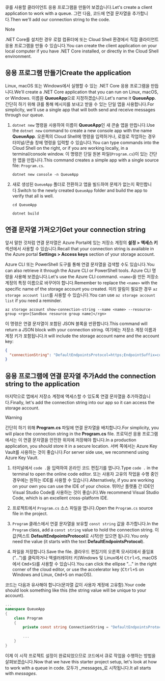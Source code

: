 <span data-ttu-id="fb626-101">큐를 사용할 클라이언트 응용 프로그램을 만들어 보겠습니다.</span><span class="sxs-lookup"><span data-stu-id="fb626-101">Let's create a client application to work with a queue.</span></span> <span data-ttu-id="fb626-102">그런 다음, 코드에 연결 문자열을 추가합니다.</span><span class="sxs-lookup"><span data-stu-id="fb626-102">Then we'll add our connection string to the code.</span></span>

> [!NOTE]
> <span data-ttu-id="fb626-103">.NET Core를 설치한 경우 로컬 컴퓨터에 또는 Cloud Shell 환경에서 직접 클라이언트 응용 프로그램을 만들 수 있습니다.</span><span class="sxs-lookup"><span data-stu-id="fb626-103">You can create the client application on your local computer if you have .NET Core installed, or directly in the Cloud Shell environment.</span></span>

## <a name="create-the-application"></a><span data-ttu-id="fb626-104">응용 프로그램 만들기</span><span class="sxs-lookup"><span data-stu-id="fb626-104">Create the application</span></span>

<span data-ttu-id="fb626-105">Linux, macOS 또는 Windows에서 실행할 수 있는 .NET Core 응용 프로그램을 만듭니다.</span><span class="sxs-lookup"><span data-stu-id="fb626-105">We'll create a .NET Core application that you can run on Linux, macOS, or Windows.</span></span> <span data-ttu-id="fb626-106">이름을 **QueueApp**으로 지정하겠습니다.</span><span class="sxs-lookup"><span data-stu-id="fb626-106">Let's name it **QueueApp**.</span></span> <span data-ttu-id="fb626-107">간단히 하기 위해 큐를 통해 메시지를 보내고 받을 수 있는 단일 앱을 사용합니다.</span><span class="sxs-lookup"><span data-stu-id="fb626-107">For simplicity, we'll use a single app that will both send and receive messages through our queue.</span></span>

1. <span data-ttu-id="fb626-108">`dotnet new` 명령을 사용하여 이름이 **QueueApp**인 새 콘솔 앱을 만듭니다.</span><span class="sxs-lookup"><span data-stu-id="fb626-108">Use the `dotnet new` command to create a new console app with the name **QueueApp**.</span></span> <span data-ttu-id="fb626-109">오른쪽의 Cloud Shell에 명령을 입력하거나, 로컬로 작업하는 경우 터미널/콘솔 창에 명령을 입력할 수 있습니다.</span><span class="sxs-lookup"><span data-stu-id="fb626-109">You can type commands into the Cloud Shell on the right, or if you are working locally, in a terminal/console window.</span></span> <span data-ttu-id="fb626-110">이 명령은 단일 원본 파일(`Program.cs`)이 있는 간단한 앱을 만듭니다.</span><span class="sxs-lookup"><span data-stu-id="fb626-110">This command creates a simple app with a single source file: `Program.cs`.</span></span>

    ```azurecli
    dotnet new console -n QueueApp
    ```

1. <span data-ttu-id="fb626-111">새로 생성된 `QueueApp` 폴더로 전환하고 앱을 빌드하여 문제가 없는지 확인합니다.</span><span class="sxs-lookup"><span data-stu-id="fb626-111">Switch to the newly created `QueueApp` folder and build the app to verify that all is well.</span></span>

    ```azurecli
    cd QueueApp
    ```

    ```azurecli
    dotnet build
    ```

## <a name="get-your-connection-string"></a><span data-ttu-id="fb626-112">연결 문자열 가져오기</span><span class="sxs-lookup"><span data-stu-id="fb626-112">Get your connection string</span></span>

<span data-ttu-id="fb626-113">앞서 말한 것처럼 연결 문자열은 Azure Portal에 있는 저장소 계정의 **설정 > 액세스 키** 섹션에서 사용할 수 있습니다.</span><span class="sxs-lookup"><span data-stu-id="fb626-113">Recall that your connection string is available in the Azure portal **Settings > Access keys** section of your storage account.</span></span>

<span data-ttu-id="fb626-114">Azure CLI 또는 PowerShell 도구를 통해 연결 문자열을 검색할 수도 있습니다.</span><span class="sxs-lookup"><span data-stu-id="fb626-114">You can also retrieve it through the Azure CLI or PowerShell tools.</span></span> <span data-ttu-id="fb626-115">Azure CLI 명령을 사용해 보겠습니다.</span><span class="sxs-lookup"><span data-stu-id="fb626-115">Let's use the Azure CLI command.</span></span> <span data-ttu-id="fb626-116">`<name>`을 만든 저장소 계정의 특정 이름으로 바꾸어야 합니다.</span><span class="sxs-lookup"><span data-stu-id="fb626-116">Remember to replace the `<name>` with the specific name of the storage account you created.</span></span> <span data-ttu-id="fb626-117">미리 알림이 필요한 경우 `az storage account list`를 사용할 수 있습니다.</span><span class="sxs-lookup"><span data-stu-id="fb626-117">You can use `az storage account list` if you need a reminder.</span></span>

```azurecli
az storage account show-connection-string --name <name> --resource-group <rgn>[Sandbox resource group name]</rgn>
```

<span data-ttu-id="fb626-118">이 명령은 연결 문자열이 포함된 JSON 블록을 반환합니다.</span><span class="sxs-lookup"><span data-stu-id="fb626-118">This command will return a JSON block with your connection string.</span></span> <span data-ttu-id="fb626-119">여기에는 저장소 계정 이름과 계정 키가 포함됩니다.</span><span class="sxs-lookup"><span data-stu-id="fb626-119">It will include the storage account name and the account key:</span></span>

```json
{
  "connectionString": "DefaultEndpointsProtocol=https;EndpointSuffix=core.windows.net;AccountName=<name>;AccountKey=vyw6aKz2PtSAgQ4ljJQgJFgxbCETdXt39ZyYQ5fLqoBJj/gT+43TbrhoVco7Rqj/AAJVlvFORRfnYqGHiX9QcQ=="
}
```

## <a name="add-the-connection-string-to-the-application"></a><span data-ttu-id="fb626-120">응용 프로그램에 연결 문자열 추가</span><span class="sxs-lookup"><span data-stu-id="fb626-120">Add the connection string to the application</span></span>

<span data-ttu-id="fb626-121">마지막으로 앱에서 저장소 계정에 액세스할 수 있도록 연결 문자열을 추가하겠습니다.</span><span class="sxs-lookup"><span data-stu-id="fb626-121">Finally, let's add the connection string into our app so it can access the storage account.</span></span>

> [!WARNING]
> <span data-ttu-id="fb626-122">간단히 하기 위해 **Program.cs** 파일에 연결 문자열을 배치합니다.</span><span class="sxs-lookup"><span data-stu-id="fb626-122">For simplicity, you will place the connection string in the **Program.cs** file.</span></span> <span data-ttu-id="fb626-123">프로덕션 응용 프로그램에서는 이 연결 문자열을 안전한 위치에 저장해야 합니다.</span><span class="sxs-lookup"><span data-stu-id="fb626-123">In a production application, you should store it in a secure location.</span></span> <span data-ttu-id="fb626-124">서버 쪽에서는 Azure Key Vault를 사용하는 것이 좋습니다.</span><span class="sxs-lookup"><span data-stu-id="fb626-124">For server side use, we recommend using Azure Key Vault.</span></span>

1. <span data-ttu-id="fb626-125">터미널에서 `code .`을 입력하여 온라인 코드 편집기를 엽니다.</span><span class="sxs-lookup"><span data-stu-id="fb626-125">Type `code .` in the terminal to open the online code editor.</span></span> <span data-ttu-id="fb626-126">또는 사용자 고유의 작업을 수행 중인 경우에는 원하는 IDE를 사용할 수 있습니다.</span><span class="sxs-lookup"><span data-stu-id="fb626-126">Alternatively, if you are working on your own you can use the IDE of your choice.</span></span> <span data-ttu-id="fb626-127">뛰어난 플랫폼 간 IDE인 Visual Studio Code를 사용하는 것이 좋습니다.</span><span class="sxs-lookup"><span data-stu-id="fb626-127">We recommend Visual Studio Code, which is an excellent cross-platform IDE.</span></span>

1. <span data-ttu-id="fb626-128">프로젝트에서 `Program.cs` 소스 파일을 엽니다.</span><span class="sxs-lookup"><span data-stu-id="fb626-128">Open the `Program.cs` source file in the project.</span></span>

1. <span data-ttu-id="fb626-129">`Program` 클래스에서 연결 문자열을 보유할 `const string` 값을 추가합니다.</span><span class="sxs-lookup"><span data-stu-id="fb626-129">In the `Program` class, add a `const string` value to hold the connection string.</span></span> <span data-ttu-id="fb626-130">이 값(텍스트 **DefaultEndpointsProtocol**로 시작)만 있으면 됩니다.</span><span class="sxs-lookup"><span data-stu-id="fb626-130">You only need the value (it starts with the text **DefaultEndpointsProtocol**).</span></span>

1. <span data-ttu-id="fb626-131">파일을 저장합니다.</span><span class="sxs-lookup"><span data-stu-id="fb626-131">Save the file.</span></span> <span data-ttu-id="fb626-132">클라우드 편집기의 오른쪽 모서리에서 줄임표("...")를 클릭하거나 액셀러레이터 키(Windows 및 Linux에서 <kbd>Ctrl+S</kbd>, macOS에서 <kbd>Cmd+S</kbd>)를 사용할 수 있습니다.</span><span class="sxs-lookup"><span data-stu-id="fb626-132">You can click the ellipse "..." in the right corner of the cloud editor, or use the accelerator key (<kbd>Ctrl+S</kbd> on Windows and Linux, <kbd>Cmd+S</kbd> on macOS).</span></span>

<span data-ttu-id="fb626-133">코드는 다음과 유사해야 합니다(문자열 값이 사용자 계정에 고유함).</span><span class="sxs-lookup"><span data-stu-id="fb626-133">Your code should look something like this (the string value will be unique to your account).</span></span>

```csharp
...
namespace QueueApp
{
    class Program
    {
        private const string ConnectionString = "DefaultEndpointsProtocol=https; ...";
        
        ...
    }
}
```

<span data-ttu-id="fb626-134">이제 이 시작 프로젝트 설정이 완료되었으므로 코드에서 큐로 작업을 수행하는 방법을 살펴보겠습니다.</span><span class="sxs-lookup"><span data-stu-id="fb626-134">Now that we have this starter project setup, let's look at how to work with a queue in code.</span></span> <span data-ttu-id="fb626-135">모두가 _messages_로 시작됩니다.</span><span class="sxs-lookup"><span data-stu-id="fb626-135">It all starts with _messages_.</span></span>